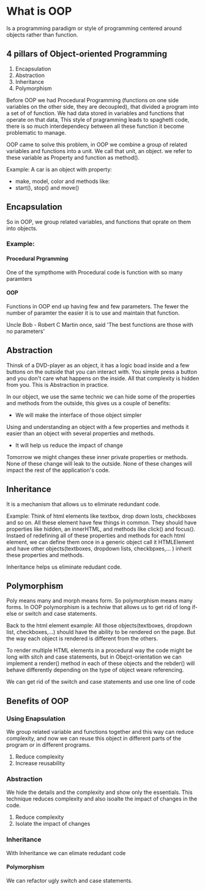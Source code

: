 
# What is OOP
Is a programming paradigm or style of programming centered around objects
rather than function.

## 4 pillars of Object-oriented Programming

1. Encapsulation
2. Abstraction
3. Inheritance
4. Polymorphism

Before OOP we had Procedural Programming (functions on one side variables on the other side, they are decoupled), that divided a program into a set of 
of function. We had data stored in variables and functions that operate on that data,
This style of pragramming leads to spaghetti code, there is so much interdependecy between all these function it become problematic to manage.

OOP came to solve this problem, in OOP we combine a group of related variables and functions into a unit. We call that unit, an object.
we refer to these variable as Property and function as method().

 Example:
A car is an object with property:
- make, model, color
and methods like:
- start(), stop() and move()

## Encapsulation
So in OOP, we group related variables, and functions that oprate on them into objects. 

### Example:
 
 #### Procedural Prgramming
 One of the sympthome with Procedural code is function with so many paramters
#### OOP
 Functions in OOP end up having few and few parameters.
 The fewer the number of paramter the easier it is to use and maintain that function.

 Uncle Bob - Robert  C  Martin once, said 'The best functions are those with no parameters'

 ## Abstraction
 Thinsk of a DVD-player as an object, it has a logic boad inside and a few buttons on the outside that you can interact with. You simple press a button and you don't care what happens on the inside. All that complexity is hidden  from you. This is Abstraction in practice.

 In our object, we use the same technic we can hide some of the properties and methods from the outside, this gives us a couple of benefits:
 - We will make the interface of those object simpler
 
 Using and understanding an object with a few properties and methods it easier than an object with several properties and methods.

 - It will help us reduce the impact of change

 Tomorrow we might changes these inner private properties or methods. None of these change will leak to the outside. None of these changes will impact the rest of the application's code.

 ## Inheritance
 It is a mechanism that allows us to eliminate redundant code.

 Example: Think of html elements like textbox, drop down losts, checkboxes and so on. All these element have few things in common. They should have properties like hidden, an innerHTML, and methods like click() and focus(). Instaed of redefining all of these properties and methods for each html element, we can define them once in a generic object call it HTMLElement and have other objects(textboxes, dropdown lists, checkbpxes,... ) inherit these properties and methods.

 Inheritance helps us eliminate redudant code.

 ## Polymorphism
 Poly means many and morph means form. So polymorphism means many forms. In OOP polymorphism is a techniw that allows us to get rid of long if-else or switch and case statements. 

 Back to the html element example: All those objects(textboxes, dropdown list, checkboxes,...) should have the ability to be rendered on the page. But the way each object is rendered is different from the others. 

 To render multiple HTML elements in a procedural way the code might be long with sitch and case statements, but in Obejct-orientation we can implement a render() method in each of these objects and the rebder() will behave differently depending on the type of object weare referencing.

 We can get rid of the switch and case statements  and use one line of code

 ## Benefits of OOP

 ### Using Enapsulation
 We group related variable and functions together and this way can reduce complexity, and now we can reuse this object in different parts of the program or in different programs.
 1. Reduce complexity
 2. Increase reusability
 
 ### Abstraction
 We hide the details and the complexity and show only the essentials. This technique reduces complexity and also isoalte the impact of changes in the code.
 1. Reduce complexity
 2. Isolate the impact of changes

 ### Inheritance
 With Inheritance we can elimate redudant code

 #### Polymorphism
 We can refactor ugly switch and case statements.   


 